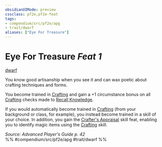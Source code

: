 ```yaml
---
obsidianUIMode: preview
cssclass: pf2e,pf2e-feat
tags:
- compendium/src/pf2e/apg
- trait/dwarf
aliases: ["Eye For Treasure"]
---
```

# Eye For Treasure  *Feat 1*  
[dwarf](rules/traits/dwarf.md)  


You know good artisanship when you see it and can wax poetic about crafting techniques and forms.

You become trained in [Crafting](compendium/skills.md#Crafting) and gain a +1 circumstance bonus on all [Crafting](compendium/skills.md#Crafting) checks made to [Recall Knowledge](rules/actions/recall-knowledge.md).

If you would automatically become trained in [Crafting](compendium/skills.md#Crafting) (from your background or class, for example), you instead become trained in a skill of your choice. In addition, you gain the [Crafter's Appraisal](compendium/feats/crafters-appraisal-apg.md) skill feat, enabling you to identify magic items using the [Crafting](compendium/skills.md#Crafting) skill.

*Source: Advanced Player's Guide p. 42*  
%% #compendium/src/pf2e/apg #trait/dwarf %%